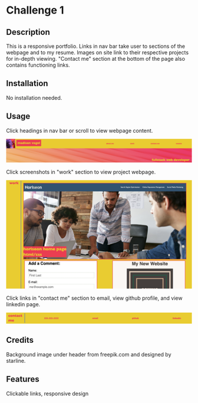 # Challenge 1

## Description

This is a responsive portfolio.
Links in nav bar take user to sections of the webpage and to my resume.
Images on site link to their respective projects for in-depth viewing.
"Contact me" section at the bottom of the page also contains functioning links.

## Installation

No installation needed.

## Usage

Click headings in nav bar or scroll to view webpage content. 

![header with nav bar](assets/images/header.png)

Click screenshots in "work" section to view project webpage. 

![clickable screenshots of projects](assets/images/work.png)

Click links in "contact me" section to email, view github profile, and view linkedin page. 

![contact section with links](assets/images/contact.png)

## Credits

Background image under header from freepik.com and designed by starline.

## Features

Clickable links, responsive design
